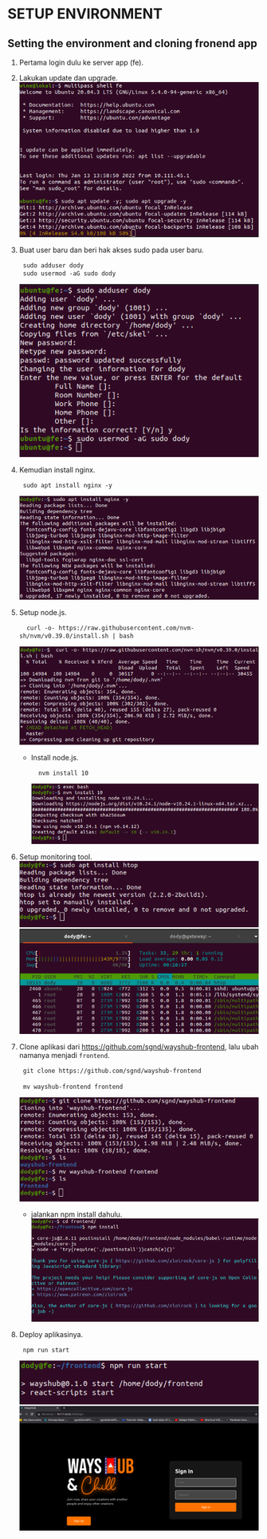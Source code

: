 # **SETUP ENVIRONMENT**
## Setting the environment and cloning fronend app

1. Pertama login dulu ke server app (fe).
2. Lakukan update dan upgrade. <br>
   ![loginupdate](assets/images-setup-environment/loginupdate.png) <br>

3. Buat user baru dan beri hak akses sudo pada user baru.

        sudo adduser dody
        sudo usermod -aG sudo dody
    ![adduser](assets/images-setup-environment/adduser.png) <br>
    
4. Kemudian install nginx.

        sudo apt install nginx -y
    ![isntallnginx](assets/images-setup-environment/installnginx.png) <br>

5. Setup node.js.

         curl -o- https://raw.githubusercontent.com/nvm-sh/nvm/v0.39.0/install.sh | bash
    ![installnode](assets/images-setup-environment/installnode.png) <br>

    - Install node.js.

            nvm install 10
        ![installnode2](assets/images-setup-environment/installnode2.png) <br>

6. Setup monitoring tool. <br>
![installhtop](assets/images-setup-environment/installhtop.png) <br>
![htop](assets/images-setup-environment/htop.png) <br>

7. Clone aplikasi dari https://github.com/sgnd/wayshub-frontend, lalu ubah namanya menjadi `frontend`.
   
        git clone https://github.com/sgnd/wayshub-frontend
        
        mv wayshub-frontend frontend
    ![cloneapp](assets/images-setup-environment/cloneapp.png) <br>

    - jalankan npm install dahulu. <br>
  ![npminstall](assets/images-setup-environment/npminstall.png) <br>

8. Deploy aplikasinya.

        npm run start
    ![npmrun](assets/images-setup-environment/npmrun.png) <br>
    ![result](assets/images-setup-environment/result.png)